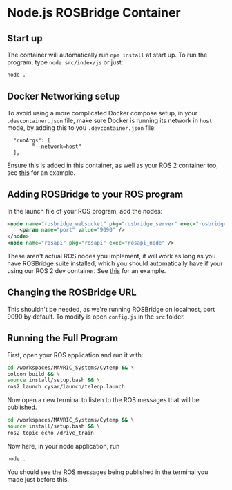 # Node.js ROSBridge Container

## Start up
The container will automatically run `npm install` at start up. To run the program, type `node src/index/js` or just:

```bash
node .
```

## Docker Networking setup
To avoid using a more complicated Docker compose setup, in your `.devcontainer.json` file, make sure Docker is running its network in `host` mode, by adding this to you `.devcontainer.json` file:

```Docker
  "runArgs": [
        "--network=host"
  ],
```
Ensure this is added in this container, as well as your ROS 2 container too, see [this](https://github.com/ISU-MAVRIC/MAVRIC_Systems/blob/main/.devcontainer/devcontainer.json) for an example.

## Adding ROSBridge to your ROS program
In the launch file of your ROS program, add the nodes:
```xml
<node name="rosbridge_websocket" pkg="rosbridge_server" exec="rosbridge_websocket">
    <param name="port" value="9090" />
</node>
<node name="rosapi" pkg="rosapi" exec="rosapi_node" />
```
These aren't actual ROS nodes you implement, it will work as long as you have ROSBridge suite installed, which you should automatically have if your using our ROS 2 dev container. See [this](https://github.com/ISU-MAVRIC/MAVRIC_Systems/blob/main/CyTemp/cysar/launch/teleop.launch) for an example.

## Changing the ROSBridge URL
This shouldn't be needed, as we're running ROSBridge on localhost, port 9090 by default. To modify is open `config.js` in the `src` folder.


## Running the Full Program
First, open your ROS application and run it with:
```bash
cd /workspaces/MAVRIC_Systems/Cytemp && \
colcon build && \
source install/setup.bash && \
ros2 launch cysar/launch/teleop.launch
```

Now open a new terminal to listen to the ROS messages that will be published.
```bash
cd /workspaces/MAVRIC_Systems/Cytemp && \
source install/setup.bash && \
ros2 topic echo /drive_train
```

Now here, in your node application, run
```bash
node .
```
You should see the ROS messages being published in the terminal you made just before this.

